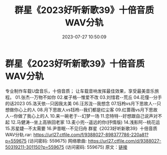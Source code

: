 ﻿---
title: 群星《2023好听新歌39》十倍音质WAV分轨
date: 2023-07-27 10:50:09
categories: WAV车载音乐、镜像
tags: 华语中文
---
# 群星《2023好听新歌39》十倍音质WAV分轨

专业制作车载U盘音乐，十倍音质；
让车载音响发挥最佳效果，享受最美音乐旅程。
01.张杰--万物不如你
02.崔子格--惟爱不改
03.刘惜君--荒丘
04.花僮--分手的话2023
05.洛天依--只因我太美
06.汪苏泷--我想念
07.钰柃vs月下思故人--只想做你心上的人
08.月下思故人vs钰柃--我们都是红尘客
09.红蔷薇vs月下思故人--你做了我心上的人
10.来一碗老于--幻梦一场
11.恋特特--好想跟自己说声对不起
12.马健涛--坐上高铁回老家
13.麦小兜--遥远的你(抒情版)
14.浅影阿--桃花运
15.苏星婕--不太需要
16.尹昔眠--不见归舟
群星《2023好听新歌39》十倍音质WAV分轨.rar: https://url27.ctfile.com/f/9388027-898377786-220a81?p=559675
(访问密码: 559675)
网络歌曲: https://url27.ctfile.com/d/9388027-50319211-301150?p=559675
(访问密码: 559675)
原文：[链接](https://blog.sina.com.cn/s/blog_1647c7e76010312vg.html)